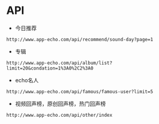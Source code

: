 # API

- 今日推荐
```
http://www.app-echo.com/api/recommend/sound-day?page=1
```

- 专辑
```
http://www.app-echo.com/api/album/list?limit=20&condation=1%3A0%2C2%3A0
```

- echo名人
```
http://www.app-echo.com/api/famous/famous-user?limit=5
```

- 视频回声榜，原创回声榜，热门回声榜
```
http://www.app-echo.com/api/other/index
```